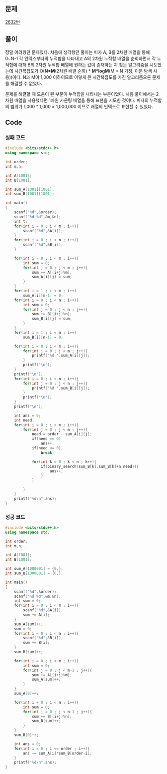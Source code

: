 ## 문제
[2632번](https://www.acmicpc.net/problem/2632)

## 풀이
정말 어려웠던 문제였다. 처음에 생각했던 풀이는 피자 A, B를 2차원 배열을 통해 0~N-1 각 인덱스부터의 누적합을 나타내고 A의 2차원 누적합 배열을 순회하면서 각 누적합에 대해 B의 2차원 누적합 배열에 원하는 값이 존재하는 지 찾는 알고리즘을 시도했는데 시간복잡도가 O(**N\*M**(2차원 배열 순회) * **M\*logM**(M < N 가정, 이분 탐색 사용))이다. N과 M이 1,000 이하이므로 이렇게 큰 시간복잡도를 가진 알고리즘으론 문제를 해결할 수 없었다.

문제를 해결할 때 도움이 된 부분이 누적합을 나타내는 부분이었다. 처음 풀이에서는 2차원 배열을 사용했다면 1차원 카운팅 배열을 통해 표현을 시도한 것이다. 피자의 누적합의 범위가 1,000 * 1,000 = 1,000,000 이므로 배열의 인덱스로 표현할 수 있었다.

## Code
### 실패 코드
```cpp
#include <bits/stdc++.h>
using namespace std;

int order;
int m,n;

int A[1001];
int B[1001];

int sum_A[1001][1001];
int sum_B[1001][1001];

int main()
{
    scanf("%d",&order);
    scanf("%d %d",&m,&n);
    int t;
    for(int i = 0 ; i < m ; i++){
        scanf("%d",&A[i]);
    }
    for(int i = 0 ; i < n ; i++){
        scanf("%d",&B[i]);
    }

    for(int i = 0 ; i < m ; i++){
        int sum = 0;
        for(int j = 0 ; j < m ; j++){
            sum += A[(i+j)%m];
            sum_A[i][j] = sum;
        }
    }
    for(int i = 1 ; i < m ; i++)
        sum_A[i][m-1] = 0;
    for(int i = 0 ; i < n ; i++){
        int sum = 0;
        for(int j = 0 ; j < n ; j++){
            sum += B[(i+j)%n];
            sum_B[i][j] = sum;
        }
    }
    for(int i = 1 ; i < n ; i++)
        sum_B[i][n-1] = 0;

    for(int i = 0 ; i < m ; i++){
        for(int j = 0 ; j < m ; j++){
            printf("%d ",sum_A[i][j]);
        }
        printf("\n");
    }
    printf("\n");
    for(int i = 0 ; i < n ; i++){
        for(int j = 0 ; j < n ; j++){
            printf("%d ",sum_B[i][j]);
        }
        printf("\n");
    }
    printf("\n");

    int ans = 0;
    int need;
    for(int i = 0 ; i < m ; i++){
        for(int j = 0 ; j < m ; j++){
            need = order - sum_A[i][j];
            if(need == 0)
                ans++;
            if(need <= 0)
                break;

            for(int k = 0 ; k < n ; k++){
                if(binary_search(sum_B[k],sum_B[k]+n,need)){
                    ans++;
                }
            }

        }
    }
    printf("%d\n",ans);
}
```
### 성공 코드
```cpp
#include <bits/stdc++.h>
using namespace std;

int order;
int m,n;

int A[1001];
int B[1001];

int sum_A[1000001] = {0,};
int sum_B[1000001] = {0,};

int main()
{
    scanf("%d",&order);
    scanf("%d %d",&m,&n);
    int sum = 0;
    for(int i = 0 ; i < m ; i++){
        scanf("%d",&A[i]);
        sum += A[i];
    }
    sum_A[sum]++;
    sum = 0;
    for(int i = 0 ; i < n ; i++){
        scanf("%d",&B[i]);
        sum += B[i];
    }
    sum_B[sum]++;

    for(int i = 0 ; i < m ; i++){
        int sum = 0;
        for(int j = 0 ; j < m-1 ; j++){
            sum += A[(i+j)%m];
            sum_A[sum]++;
        }
    }
    sum_A[0]++;

    for(int i = 0 ; i < n ; i++){
        int sum = 0;
        for(int j = 0 ; j < n-1 ; j++){
            sum += B[(i+j)%n];
            sum_B[sum]++;
        }
    }
    sum_B[0]++;

    int ans = 0;
    for(int i = 0 ; i <= order ; i++){
        ans += sum_A[i]*sum_B[order-i];
    }
    printf("%d\n",ans);
}
```
